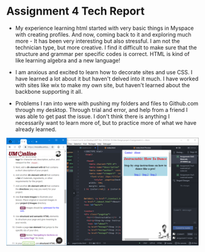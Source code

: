  # Assignment 4 Tech Report

* My experience learning html started with very basic things in Myspace with creating profiles.  And now, coming back to it and exploring much more - It has been very interesting but also stressful.  I am not the technician type, but more creative.  I find it difficult to make sure that the structure and grammar per specific codes is correct.  HTML is kind of like learning algebra and a new language!

* I am anxious and excited to learn how to decorate sites and use CSS.  I have learned a lot about it but haven't delved into it much.  I have worked with sites like wix to make my own site, but haven't learned about the backbone supporting it all.

* Problems I ran into were with pushing my folders and files to Github.com through my desktop.  Through trial and error, and help from a friend I was able to get past the issue.
I don't think there is anything I necessarily want to learn more of, but to practice more of what we have already learned.

![Alt text](./images/screenshot_A4.png "screenshot-a4")
